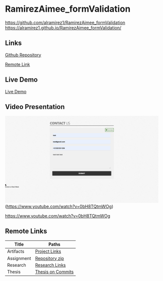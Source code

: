 # RamirezAimee_formValidation

https://github.com/alramirez1/RamirezAimee_formValidation
https://alramirez1.github.io/RamirezAimee_formValidation/

## Links

[Github Repository](https://github.com/alramirez1/RamirezAimee_formValidation)

[Remote Link](https://www.dropbox.com/s/uiwysf2bhxi2t7k/Week3_ProjectLinks.docx?dl=0)


## Live Demo

[Live Demo](https://alramirez1.github.io/RamirezAimee_formValidation/)



## Video Presentation

![form validation](images/screenshot-successbanner.png)
(https://www.youtube.com/watch?v=0bH8TQtmWOg)

https://www.youtube.com/watch?v=0bH8TQtmWOg

## Remote Links

| Title | Paths |
| ----------- | ----------- |
| Artifacts | [Project Links](https://www.dropbox.com/s/nq7frwo0lylm7dr/Week1_ProjectLinks.docx?dl=0)
| Assignment | [Repository zip](https://www.dropbox.com/sh/0e4ixt4hx2o7bup/AAAjRHjum7MO-U7Jx_XlcJ9oa?dl=0) |
| Research | [Research Links](https://www.dropbox.com/s/wzxjqe5fhd11kwm/ResearchLinks.docx?dl=0)|
| Thesis |[Thesis on Commits](https://www.dropbox.com/s/zlt02sqh5sm8s5e/Thesis.docx?dl=0)|